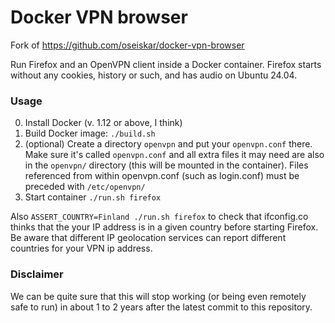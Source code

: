 # Docker VPN browser
Fork of https://github.com/oseiskar/docker-vpn-browser

Run Firefox and an OpenVPN client inside a Docker container. Firefox starts
without any cookies, history or such, and has audio on Ubuntu 24.04.

### Usage

 0. Install Docker (v. 1.12 or above, I think)
 1. Build Docker image: `./build.sh`
 2. (optional) Create a directory `openvpn` and put your `openvpn.conf` there.
    Make sure it's called `openvpn.conf` and all extra files it may need are
    also in the `openvpn/` directory (this will be mounted in the container).
    Files referenced from within openvpn.conf (such as login.conf) must be preceded with `/etc/openvpn/`
 3. Start container `./run.sh firefox`

Also `ASSERT_COUNTRY=Finland ./run.sh firefox` to check that ifconfig.co thinks
that the your IP address is in a given country before starting Firefox.
Be aware that different IP geolocation services can report different countries for your VPN ip address.

### Disclaimer

We can be quite sure that this will stop working (or being even remotely safe
to run) in about 1 to 2 years after the latest commit to this repository.
